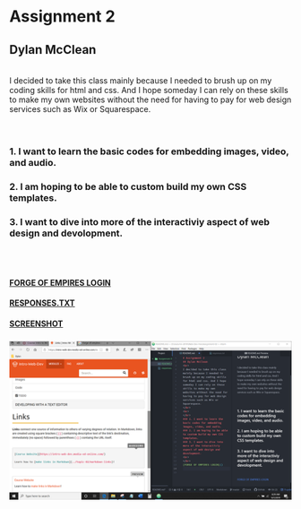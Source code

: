 # Assignment 2
## Dylan McClean
<br>
I decided to take this class mainly because I needed to brush up on my coding skills for html and css. And I hope someday I can rely on these skills to make my own websites without the need for having to pay for web design services such as Wix or Squarespace.
</br>
<br>
</br>

### 1. I want to learn the basic codes for embedding images, video, and audio.

### 2. I am hoping to be able to custom build my own CSS templates.

### 3. I want to dive into more of the interactiviy aspect of web design and devolopment.

<br>
</br>

#### [FORGE OF EMPIRES LOGIN](https://us.forgeofempires.com/login)

#### [RESPONSES.TXT](https://github.com/Dylan-McClean/Web-dev-hw/blob/master/Assignment-02/responses.txt)

#### [SCREENSHOT](https://github.com/Dylan-McClean/Web-dev-hw/blob/master/Assignment-02/screenshot.png)

### ![ATOM PROGRESS](./screenshot.png)
